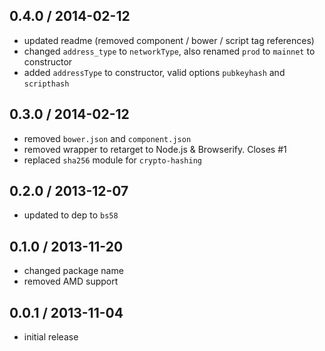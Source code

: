 0.4.0 / 2014-02-12
------------------
* updated readme (removed component / bower / script tag references)
* changed `address_type` to `networkType`, also renamed `prod` to `mainnet` to constructor
* added `addressType` to constructor, valid options `pubkeyhash` and `scripthash`

0.3.0 / 2014-02-12
-------------------------
* removed `bower.json` and `component.json`
* removed wrapper to retarget to Node.js & Browserify. Closes #1
* replaced `sha256` module for `crypto-hashing`

0.2.0 / 2013-12-07
------------------
* updated to dep to `bs58`

0.1.0 / 2013-11-20
------------------
* changed package name 
* removed AMD support

0.0.1 / 2013-11-04
------------------
* initial release